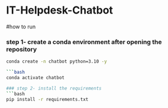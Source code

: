 # IT-Helpdesk-Chatbot
#how to run
### step 1- create a conda environment after opening the repository
```bash
conda create -n chatbot python=3.10 -y

```bash
conda activate chatbot

### step 2- install the requirements
```bash
pip install -r requirements.txt
```

